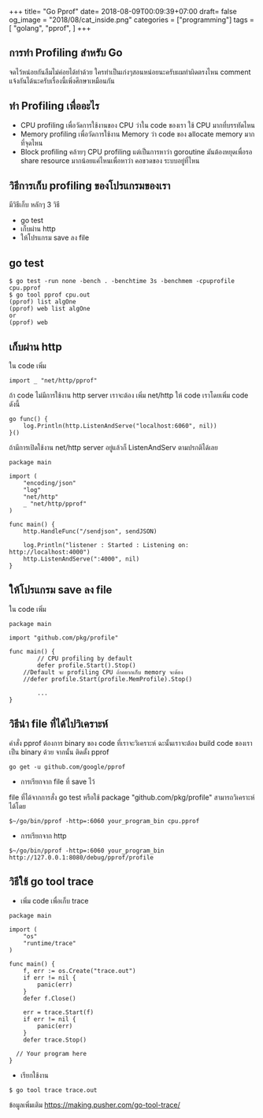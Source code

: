 +++
title= "Go Pprof"
date= 2018-08-09T00:09:39+07:00
draft= false
og_image = "2018/08/cat_inside.png" 
categories = ["programming"]
tags = [ 
  "golang",
  "pprof",
  ]
+++

## การทำ Profiling สำหรับ Go
จดไว้หน่อยกันลืมไม่ค่อยได้ทำด้วย ใครทำเป็นเก่งๆสอนหน่อยนะครับผมทำผิดตรงไหน comment แจ้งกันได้นะครับเรื่องนี้เพิ่งศึกษาเหมือนกัน

## ทำ Profiling เพื่ออะไร
* CPU profiling เพื่อวัดการใช้งานของ CPU ว่าใน code ของเรา ใช้ CPU มากที่บรรทัดไหน
* Memory profiling เพื่อวัดการใช้งาน Memory ว่า code ของ allocate memory มากที่จุดไหน
* Block profiling คล้ายๆ CPU profiling แต่เป็นการหาว่า goroutine มันต้องหยุดเพื่อรอ share resource มากน้อยแค่ไหนเพื่อหาว่า คอขวดของ ระบบอยู่ที่ไหน

## วิธีการเก็บ profiling ของโปรแกรมของเรา

มีวิธีเก็บ หลักๆ 3 วิธี

* go test
* เก็บผ่าน http
* ให้โปรแกรม save ลง file 

## go test

```
$ go test -run none -bench . -benchtime 3s -benchmem -cpuprofile cpu.pprof
$ go tool pprof cpu.out
(pprof) list algOne
(pprof) web list algOne
or
(pprof) web
```

## เก็บผ่าน http

ใน code เพิ่ม 

```golang
import _ "net/http/pprof"
```

ถ้า code ไม่มีการใช้งาน http server เราจะต้อง เพิ่ม net/http ให้ code เราโดยเพิ่ม code ดังนี้

```golang
go func() {
	log.Println(http.ListenAndServe("localhost:6060", nil))
}()
```

ถ้ามีการเปิดใช้งาน net/http server อยู่แล้วก็ ListenAndServ ตามปรกติได้เลย

```golang
package main

import (
	"encoding/json"
	"log"
	"net/http"
	_ "net/http/pprof"
)

func main() {
	http.HandleFunc("/sendjson", sendJSON)

	log.Println("listener : Started : Listening on: http://localhost:4000")
	http.ListenAndServe(":4000", nil)
}
```

## ให้โปรแกรม save ลง file

ใน code เพิ่ม

```golang
package main

import "github.com/pkg/profile"

func main() {
        // CPU profiling by default
        defer profile.Start().Stop()
	//Default จะ profiling CPU ถ้าอยากเก็บ memory จะต้อง
	//defer profile.Start(profile.MemProfile).Stop()

        ...
}
```

## วิธีนำ file ที่ได้ไปวิเคราะห์

คำสั่ง pprof ต้องการ binary ของ code ที่เราจะวิเคราะห์ ฉะนั้นเราจะต้อง build code ของเราเป็น binary ด้วย
จากนั้น ติดตั้ง pprof

```
go get -u github.com/google/pprof
```

* การเรียกจาก file ที่ save ไว้

file ที่ได้จากการสั่ง go test หรือใช้ package "github.com/pkg/profile" สามารถวิเคราะห์ได้โดย

```
$~/go/bin/pprof -http=:6060 your_program_bin cpu.pprof
```

* การเรียกจาก http 

```
$~/go/bin/pprof -http=:6060 your_program_bin http://127.0.0.1:8080/debug/pprof/profile
```

## วิธีใช้ go tool trace

* เพิ่ม code เพื่อเก็บ trace

```golang
package main

import (
	"os"
	"runtime/trace"
)

func main() {
	f, err := os.Create("trace.out")
	if err != nil {
		panic(err)
	}
	defer f.Close()

	err = trace.Start(f)
	if err != nil {
		panic(err)
	}
	defer trace.Stop()

  // Your program here
}
```

* เรียกใช้งาน

```
$ go tool trace trace.out
```

ข้อมูลเพิ่มเติม https://making.pusher.com/go-tool-trace/
